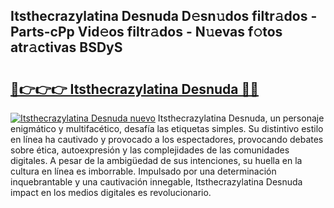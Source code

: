 ## Itsthecrazylatina Desnuda D𝚎sn𝚞dos filtr𝚊dos - Parts-cPp Vid𝚎os filtr𝚊dos - N𝚞evas f𝚘tos atr𝚊ctivas BSDyS

# <h2><a href="http://mb3pezw.tromn.icu/?c=Itsthecrazylatina+Desnuda">🔗👉👉👉 Itsthecrazylatina Desnuda 🔗🔗</a></h2>

[![Itsthecrazylatina Desnuda nuevo](https://i.imgur.com/pEAQMta.gif)](http://mb3pezw.tromn.icu/?c=Itsthecrazylatina+Desnuda)
Itsthecrazylatina Desnuda, un personaje enigmático y multifacético, desafía las etiquetas simples. Su distintivo estilo en línea ha cautivado y provocado a los espectadores, provocando debates sobre ética, autoexpresión y las complejidades de las comunidades digitales. A pesar de la ambigüedad de sus intenciones, su huella en la cultura en línea es imborrable. Impulsado por una determinación inquebrantable y una cautivación innegable, Itsthecrazylatina Desnuda impact en los medios digitales es revolucionario.
